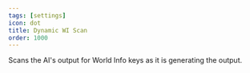 ```yaml
---
tags: [settings]
icon: dot
title: Dynamic WI Scan
order: 1000
---
```

Scans the AI's output for World Info keys as it is generating the output.